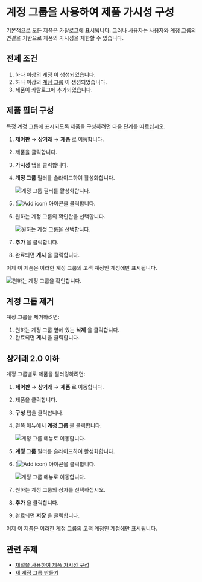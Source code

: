 # 계정 그룹을 사용하여 제품 가시성 구성

기본적으로 모든 제품은 카탈로그에 표시됩니다. 그러나 사용자는 사용자와 계정 그룹의 연결을 기반으로 제품의 가시성을 제한할 수 있습니다.

## 전제 조건

1. 하나 이상의 [계정](../../../users-and-accounts/account-management.md) 이 생성되었습니다.
1. 하나 이상의 [계정 그룹](../../../users-and-accounts/account-management/creating-a-new-account-group.md) 이 생성되었습니다.
1. 제품이 카탈로그에 추가되었습니다.

## 제품 필터 구성

특정 계정 그룹에 표시되도록 제품을 구성하려면 다음 단계를 따르십시오.

1. **제어판** → **상거래** → **제품** 로 이동합니다.
1. 제품을 클릭합니다.
1. **가시성** 탭을 클릭합니다.
1. **계정 그룹** 필터를 슬라이드하여 활성화합니다.

    ![계정 그룹 필터를 활성화합니다.](./configuring-product-visibility-using-account-groups/images/01.png)

1. (![Add icon](../../../images/icon-add.png)) 아이콘을 클릭합니다.
1. 원하는 계정 그룹의 확인란을 선택합니다.

    ![원하는 계정 그룹을 선택합니다.](./configuring-product-visibility-using-account-groups/images/02.png)

1. **추가** 을 클릭합니다.
1. 완료되면 **게시** 을 클릭합니다.

이제 이 제품은 이러한 계정 그룹의 고객 계정인 계정에만 표시됩니다.

![원하는 계정 그룹을 확인합니다.](./configuring-product-visibility-using-account-groups/images/03.png)

## 계정 그룹 제거

계정 그룹을 제거하려면:

1. 원하는 계정 그룹 옆에 있는 **삭제** 을 클릭합니다.
1. 완료되면 **게시** 을 클릭합니다.

## 상거래 2.0 이하

계정 그룹별로 제품을 필터링하려면:

1. **제어판** → **상거래** → **제품** 로 이동합니다.
1. 제품을 클릭합니다.
1. **구성** 탭을 클릭합니다.
1. 왼쪽 메뉴에서 **계정 그룹** 을 클릭합니다.

    ![계정 그룹 메뉴로 이동합니다.](./configuring-product-visibility-using-account-groups/images/04.png)

1. **계정 그룹** 필터를 슬라이드하여 활성화합니다.
1. (![Add icon](../../../images/icon-add.png)) 아이콘을 클릭합니다.

    ![계정 그룹 메뉴로 이동합니다.](./configuring-product-visibility-using-account-groups/images/05.png)

1. 원하는 계정 그룹의 상자를 선택하십시오.
1. **추가** 을 클릭합니다.
1. 완료되면 **저장** 을 클릭합니다.

이제 이 제품은 이러한 계정 그룹의 고객 계정인 계정에만 표시됩니다.

## 관련 주제

* [채널을 사용하여 제품 가시성 구성](../../../store-management/channels/configuring-product-visibility-using-channels.md)
* [새 계정 그룹 만들기](../../../users-and-accounts/account-management/creating-a-new-account-group.md)
